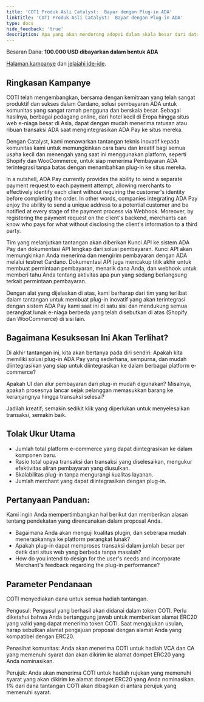 ```yaml
---
title: 'COTI Produk Asli Catalyst:  Bayar dengan Plug-in ADA'
linkTitle: 'COTI Produk Asli Catalyst:  Bayar dengan Plug-in ADA'
type: docs
hide_feedback: 'true'
description: Apa yang akan mendorong adopsi dalam skala besar dari data diri terdesentralisasi di Cardano?
---
```


Besaran Dana: **100.000 USD dibayarkan dalam bentuk ADA**

[Halaman kampanye](https://cardano.ideascale.com/a/campaign-home/26256) dan [jelajahi ide-ide](https://cardano.ideascale.com/a/ideas/top/campaign-filter/byids/campaigns/26256/stage/unspecified).

## Ringkasan Kampanye

COTI telah mengembangkan, bersama dengan kemitraan yang telah sangat produktif dan sukses dalam Cardano, solusi pembayaran ADA untuk komunitas yang sangat ramah pengguna dan berskala besar. Sebagai hasilnya, berbagai pedagang online, dari hotel kecil di Eropa hingga situs web e-niaga besar di Asia, dapat dengan mudah menerima ratusan atau ribuan transaksi ADA saat mengintegrasikan ADA Pay ke situs mereka.

Dengan Catalyst, kami menawarkan tantangan teknis inovatif kepada komunitas kami untuk memungkinkan cara baru dan kreatif bagi semua usaha kecil dan menengah yang saat ini menggunakan platform, seperti Shopify dan WooCommerce, untuk siap menerima Pembayaran ADA terintegrasi tanpa batas dengan menambahkan plug-in ke situs mereka.

In a nutshell, ADA Pay currently provides the ability to send a separate payment request to each payment attempt, allowing merchants to effectively identify each client without requiring the customer's identity before completing the order. In other words, companies integrating ADA Pay enjoy the ability to send a unique address to a potential customer and be notified at every stage of the payment process via Webhook. Moreover, by registering the payment request on the client's backend, merchants can know who pays for what without disclosing the client's information to a third party.

Tim yang melanjutkan tantangan akan diberikan Kunci API ke sistem ADA Pay dan dokumentasi API lengkap dari solusi pembayaran. Kunci API akan memungkinkan Anda menerima dan mengirim pembayaran dengan ADA melalui testnet Cardano. Dokumentasi API juga mencakup titik akhir untuk membuat permintaan pembayaran, menarik dana Anda, dan webhook untuk memberi tahu Anda tentang aktivitas apa pun yang sedang berlangsung terkait permintaan pembayaran.

Dengan alat yang dijelaskan di atas, kami berharap dari tim yang terlibat dalam tantangan untuk membuat plug-in inovatif yang akan terintegrasi dengan sistem ADA Pay kami saat ini di satu sisi dan mendukung semua perangkat lunak e-niaga berbeda yang telah disebutkan di atas (Shopify dan WooCommerce) di sisi lain.

## Bagaimana Kesuksesan Ini Akan Terlihat?

Di akhir tantangan ini, kita akan bertanya pada diri sendiri: Apakah kita memiliki solusi plug-in ADA Pay yang sederhana, sempurna, dan mudah diintegrasikan yang siap untuk diintegrasikan ke dalam berbagai platform e-commerce?

Apakah UI dan alur pembayaran dari plug-in mudah digunakan? Misalnya, apakah prosesnya lancar sejak pelanggan memasukkan barang ke keranjangnya hingga transaksi selesai?

Jadilah kreatif; semakin sedikit klik yang diperlukan untuk menyelesaikan transaksi, semakin baik.

## Tolak Ukur Utama

- Jumlah total platform e-commerce yang dapat diintegrasikan ke dalam komponen baru.
- Rasio total upaya transaksi dan transaksi yang diselesaikan, mengukur efektivitas aliran pembayaran yang diusulkan.
- Skalabilitas plug-in tanpa mengurangi kualitas layanan.
- Jumlah merchant yang dapat diintegrasikan dengan plug-in.

## Pertanyaan Panduan:

Kami ingin Anda mempertimbangkan hal berikut dan memberikan alasan tentang pendekatan yang direncanakan dalam proposal Anda.

- Bagaimana Anda akan menguji kualitas plugin, dan seberapa mudah menerapkannya ke platform perangkat lunak?
- Apakah plug-in dapat memproses transaksi dalam jumlah besar per detik dari situs web yang berbeda tanpa masalah?
- How do you intend to design for the user's needs and incorporate Merchant's feedback regarding the plug-in performance?

## Parameter Pendanaan

COTI menyediakan dana untuk semua hadiah tantangan.

Pengusul: Pengusul yang berhasil akan didanai dalam token COTI. Perlu diketahui bahwa Anda bertanggung jawab untuk memberikan alamat ERC20 yang valid yang dapat menerima token COTI. Saat mengajukan usulan, harap sebutkan alamat pengajuan proposal dengan alamat Anda yang kompatibel dengan ERC20.

Penasihat komunitas: Anda akan menerima COTI untuk hadiah VCA dan CA yang memenuhi syarat dan akan dikirim ke alamat dompet ERC20 yang Anda nominasikan.

Perujuk: Anda akan menerima COTI untuk hadiah rujukan yang memenuhi syarat yang akan dikirim ke alamat dompet ERC20 yang Anda nominasikan. 1% dari dana tantangan COTI akan dibagikan di antara perujuk yang memenuhi syarat.

